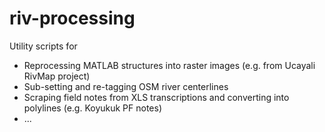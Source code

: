 # riv-processing
Utility scripts for 
- Reprocessing MATLAB structures into raster images (e.g. from Ucayali RivMap project)
- Sub-setting and re-tagging OSM river centerlines
- Scraping field notes from XLS transcriptions and converting into polylines (e.g. Koyukuk PF notes)
- ...
